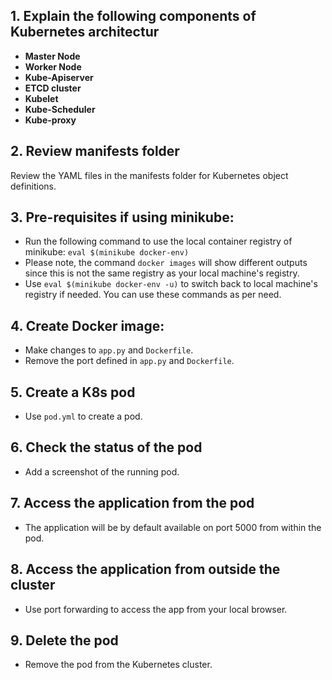 ## 1. Explain the following components of Kubernetes architectur
- **Master Node**
- **Worker Node**
- **Kube-Apiserver**
- **ETCD cluster**
- **Kubelet**
- **Kube-Scheduler**
- **Kube-proxy**

## 2. Review manifests folder
Review the YAML files in the manifests folder for Kubernetes object definitions.

## 3. Pre-requisites if using minikube:
- Run the following command to use the local container registry of minikube:
   `eval $(minikube docker-env)`
- Please note, the command `docker images` will show different outputs since this is not the same registry as your local machine's registry.
- Use  `eval $(minikube docker-env -u)` to switch back to local machine's registry if needed. You can use these commands as per need. 

## 4. Create Docker image:
- Make changes to `app.py` and `Dockerfile`.
- Remove the port defined in `app.py` and `Dockerfile`.

## 5. Create a K8s pod
- Use `pod.yml` to create a pod.

## 6. Check the status of the pod
- Add a screenshot of the running pod.

## 7. Access the application from the pod
- The application will be by default available on port 5000 from within the pod.

## 8. Access the application from outside the cluster
- Use port forwarding to access the app from your local browser.

## 9. Delete the pod
- Remove the pod from the Kubernetes cluster.


